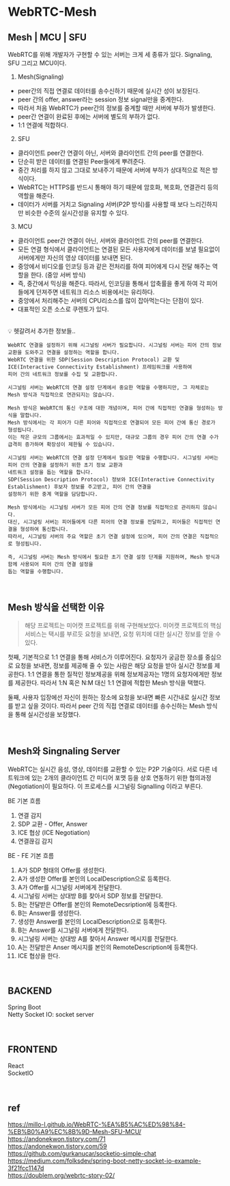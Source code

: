 # WebRTC-Mesh
## Mesh | MCU | SFU
WebRTC를 위해 개발자가 구현할 수 있는 서버는 크게 세 종류가 있다. Signaling, SFU 그리고 MCU이다. 
1. Mesh(Signaling)   
- peer간의 직접 연결로 데이터를 송수신하기 때문에 실시간 성이 보장된다.   
- peer 간의 offer, answer라는 session 정보 signal만을 중계한다.    
- 따라서 처음 WebRTC가 peer간의 정보를 중계할 때만 서버에 부하가 발생한다.    
- peer간 연결이 완료된 후에는 서버에 별도의 부하가 없다.    
- 1:1 연결에 적합하다.   
2. SFU
- 클라이언트 peer간 연결이 아닌, 서버와 클라이언트 간의 peer를 연결한다.   
- 단순히 받은 데이터를 연결된 Peer들에게 뿌려준다.     
- 중간 처리를 하지 않고 그대로 보내주기 때문에 서버에 부하가 상대적으로 적은 방식이다.    
- WebRTC는 HTTPS를 반드시 통해야 하기 때문에 암호화, 복호화, 연결관리 등의 역할을 해준다.   
- 데이터가 서버를 거치고 Signaling 서버(P2P 방식)를 사용할 때 보다 느리긴하지만 비슷한 수준의 실시간성을 유지할 수 있다.
3. MCU
- 클라이언트 peer간 연결이 아닌, 서버와 클라이언트 간의 peer를 연결한다.   
- 모든 연결 형식에서 클라이언트는 연결된 모든 사용자에게 데이터를 보낼 필요없이 서버에게만 자신의 영상 데이터를 보내면 된다.     
- 중앙에서 비디오를 인코딩 등과 같은 전처리를 하여 피어에게 다시 전달 해주는 역할을 한다. (중앙 서버 방식)   
- 즉, 중간에서 믹싱을 해준다. 따라서, 인코딩을 통해서 압축률을 좋게 하여 각 피어들에게 던져주면 네트워크 리소스 비용에서는 유리하다.   
- 중앙에서 처리해주는 서버의 CPU리소스를 많이 잡아먹는다는 단점이 있다.
- 대표적인 오픈 소스로 쿠렌토가 있다.
    
<br>
💡 헷갈려서 추가한 정보들..

```
WebRTC 연결을 설정하기 위해 시그널링 서버가 필요합니다. 시그널링 서버는 피어 간의 정보 교환을 도와주고 연결을 설정하는 역할을 합니다.
WebRTC 연결을 위한 SDP(Session Description Protocol) 교환 및 ICE(Interactive Connectivity Establishment) 프레임워크를 사용하여
피어 간의 네트워크 정보를 수집 및 교환합니다.
```

```
시그널링 서버는 WebRTC의 연결 설정 단계에서 중요한 역할을 수행하지만, 그 자체로는 Mesh 방식과 직접적으로 연관되지는 않습니다.

Mesh 방식은 WebRTC의 통신 구조에 대한 개념이며, 피어 간에 직접적인 연결을 형성하는 방식을 말합니다. 
Mesh 방식에서는 각 피어가 다른 피어와 직접적으로 연결되어 모든 피어 간에 통신 경로가 형성됩니다. 
이는 작은 규모의 그룹에서는 효과적일 수 있지만, 대규모 그룹의 경우 피어 간의 연결 수가 급격히 증가하며 확장성이 제한될 수 있습니다.

시그널링 서버는 WebRTC의 연결 설정 단계에서 필요한 역할을 수행합니다. 시그널링 서버는 피어 간의 연결을 설정하기 위한 초기 정보 교환과
네트워크 설정을 돕는 역할을 합니다. 
SDP(Session Description Protocol) 정보와 ICE(Interactive Connectivity Establishment) 후보자 정보를 주고받고, 피어 간의 연결을 
설정하기 위한 중계 역할을 담당합니다.

Mesh 방식에서는 시그널링 서버가 모든 피어 간의 연결 정보를 직접적으로 관리하지 않습니다. 
대신, 시그널링 서버는 피어들에게 다른 피어의 연결 정보를 전달하고, 피어들은 직접적인 연결을 형성하여 통신합니다. 
따라서, 시그널링 서버의 주요 역할은 초기 연결 설정에 있으며, 피어 간의 연결은 직접적으로 형성됩니다.

즉, 시그널링 서버는 Mesh 방식에서 필요한 초기 연결 설정 단계를 지원하며, Mesh 방식과 함께 사용되어 피어 간의 연결 설정을 
돕는 역할을 수행합니다.
```
<br>

## Mesh 방식을 선택한 이유
> 해당 프로젝트는 미어캣 프로젝트를 위해 구현해보았다. 미어캣 프로젝트의 핵심 서비스는 택시를 부르듯 요청을 보내면, 요청 위치에 대한 실시간 정보를 얻을 수 있다.

첫째, 기본적으로 1:1 연결을 통해 서비스가 이루어진다. 요청자가 궁금한 장소를 중심으로 요청을 보내면, 정보를 제공해 줄 수 있는 사람은 해당 요청을 받아 실시간 정보를 제공한다. 1:1 연결을 통한 질적인 정보제공을 위해 정보제공자는 1명의 요청자에게만 정보를 제공한다. 따라서 1:N 혹은 N:M 대신 1:1 연결에 적합한 Mesh 방식을 택했다.

둘째, 사용자 입장에선 자신이 원하는 장소에 요청을 보내면 빠른 시간내로 실시간 정보를 받고 싶을 것이다. 따라서 peer 간의 직접 연결로 데이터를 송수신하는 Mesh 방식을 통해 실시간성을 보장했다.

<br>

## Mesh와 Singnaling Server
WebRTC는 실시간 음성, 영상, 데이터를 교환할 수 있는 P2P 기술이다. 서로 다른 네트워크에 있는 2개의 클라이언트 간 미디어 포맷 등을 상호 연동하기 위한 협의과정(Negotiation)이 필요하다. 이 프로세스를 시그널링 Signalling 이라고 부른다.

BE 기본 흐름
1. 연결 감지
2. SDP 교환 - Offer, Answer
3. ICE 협상 (ICE Negotiation)
4. 연결끊김 감지

BE - FE 기본 흐름
1. A가 SDP 형태의 Offer를 생성한다.
2. A가 생성한 Offer를 본인의 LocalDescription으로 등록한다.
3. A가 Offer를 시그널링 서버에게 전달한다.
4. 시그널링 서버는 상대방 B를 찾아서 SDP 정보를 전달한다.
5. B는 전달받은 Offer를 본인의 RemoteDecsription에 등록한다.
6. B는 Answer를 생성한다.
7. 생성한 Answer를 본인의 LocalDescription으로 등록한다.
8. B는 Answer를 시그널링 서버에게 전달한다.
9. 시그널링 서버는 상대방 A를 찾아서 Answer 메시지를 전달한다. 
10. A는 전달받은 Anser 메시지를 본인의 RemoteDescription에 등록한다.
11. ICE 협상을 한다.

<br>

## BACKEND
Spring Boot   
Netty Socket IO: socket server

<br>

## FRONTEND
React   
SocketIO

<br>

## ref
https://millo-l.github.io/WebRTC-%EA%B5%AC%ED%98%84-%EB%B0%A9%EC%8B%9D-Mesh-SFU-MCU/    
https://andonekwon.tistory.com/71     
https://andonekwon.tistory.com/59    
https://github.com/gurkanucar/socketio-simple-chat   
https://medium.com/folksdev/spring-boot-netty-socket-io-example-3f21fcc1147d   
https://doublem.org/webrtc-story-02/    
